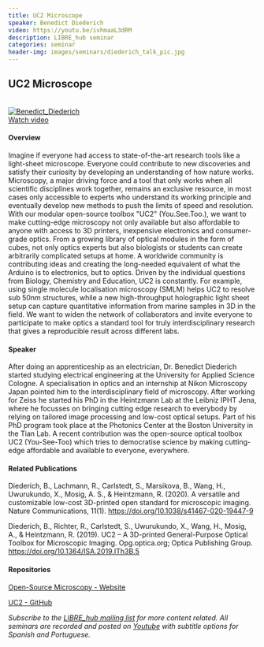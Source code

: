 ```yaml
---
title: UC2 Microscope
speaker: Benedict Diederich
video: https://youtu.be/ivhmaaL3dRM
description: LIBRE_hub seminar
categories: seminar
header-img: images/seminars/diederich_talk_pic.jpg
---
```


## UC2 Microscope

<br>

<div class="thumbnail-container">
  <a href="https://youtu.be/ivhmaaL3dRM">
    <img class="thumbnail" src="http://img.youtube.com/vi/ivhmaaL3dRM/0.jpg" alt="Benedict_Diederich">
    <div class="overlay">
      <span class="text">Watch video</span>
    </div>
  </a>
</div>

#### Overview
Imagine if everyone had access to state-of-the-art research tools like a light-sheet microscope. Everyone could contribute to new discoveries and satisfy their curiosity by developing an understanding of how nature works. Microscopy, a major driving force and a tool that only works when all scientific disciplines work together, remains an exclusive resource, in most cases only accessible to experts who understand its working principle and eventually develop new methods to push the limits of speed and resolution. With our modular open-source toolbox "UC2" (You.See.Too.), we want to make cutting-edge microscopy not only available but also affordable to anyone with access to 3D printers, inexpensive electronics and consumer-grade optics. From a growing library of optical modules in the form of cubes, not only optics experts but also biologists or students can create arbitrarily complicated setups at home. A worldwide community is contributing ideas and creating the long-needed equivalent of what the Arduino is to electronics, but to optics. Driven by the individual questions from Biology, Chemistry and Education, UC2 is constantly. For example, using single molecule localisation microscopy (SMLM) helps UC2 to resolve sub 50nm structures, while a new high-throughput holographic light sheet setup can capture quantitative information from marine samples in 3D in the field. We want to widen the network of collaborators and invite everyone to participate to make optics a standard tool for truly interdisciplinary research that gives a reproducible result across different labs.

#### Speaker
After doing an apprenticeship as an electrician, Dr. Benedict Diederich started studying electrical engineering at the University for Applied Science Cologne. A specialisation in optics and an internship at Nikon Microscopy Japan pointed him to the interdisciplinary field of microscopy. After working for Zeiss he started his PhD in the Heintzmann Lab at the Leibniz IPHT Jena, where he focusses on bringing cutting edge research to everybody by relying on tailored image processing and low-cost optical setups. Part of his PhD program took place at the Photonics Center at the Boston University in the Tian Lab. A recent contribution was the open-source optical toolbox UC2 (You-See-Too) which tries to democratise science by making cutting-edge affordable and available to everyone, everywhere.

#### Related Publications
Diederich, B., Lachmann, R., Carlstedt, S., Marsikova, B., Wang, H., Uwurukundo, X., Mosig, A. S., & Heintzmann, R. (2020). A versatile and customizable low-cost 3D-printed open standard for microscopic imaging. Nature Communications, 11(1). https://doi.org/10.1038/s41467-020-19447-9

‌Diederich, B., Richter, R., Carlstedt, S., Uwurukundo, X., Wang, H., Mosig, A., & Heintzmann, R. (2019). UC2 – A 3D-printed General-Purpose Optical Toolbox for Microscopic Imaging. Opg.optica.org; Optica Publishing Group. https://doi.org/10.1364/ISA.2019.ITh3B.5
‌
#### Repositories
[Open-Source Microscopy - Website](https://beniroquai.github.io/)

[UC2 - GitHub](https://github.com/openUC2/UC2-GIT)
<br>

*Subscribe to the [LIBRE_hub mailing list](https://mailchi.mp/2efa11be3d6b/libre_hub) for more content related. All seminars are recorded and posted on [Youtube](https://www.youtube.com/channel/UCKaffupDA8KKrDE0rd668Xw) with subtitle options for Spanish and Portuguese.*
